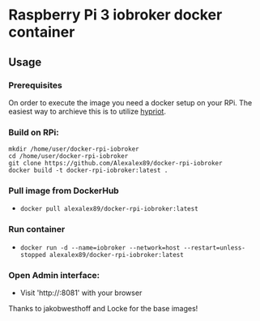 # Raspberry Pi 3 iobroker docker container

## Usage

### Prerequisites

On order to execute the image you need a docker setup on your RPi. The easiest
way to archieve this is to utilize [hypriot](https://blog.hypriot.com/getting-started-with-docker-on-your-arm-device/).


### Build on RPi:

```shell
mkdir /home/user/docker-rpi-iobroker
cd /home/user/docker-rpi-iobroker
git clone https://github.com/Alexalex89/docker-rpi-iobroker
docker build -t docker-rpi-iobroker:latest .
```

### Pull image from DockerHub

- `docker pull alexalex89/docker-rpi-iobroker:latest`

### Run container

- `docker run -d --name=iobroker --network=host --restart=unless-stopped alexalex89/docker-rpi-iobroker:latest`

### Open Admin interface:

- Visit 'http://<my-server-ip>:8081' with your browser

Thanks to jakobwesthoff and Locke for the base images!